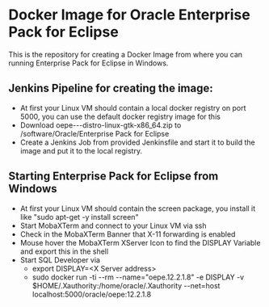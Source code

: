 # Docker Image for Oracle Enterprise Pack for Eclipse

This is the repository for creating a Docker Image from where you can running Enterprise Pack for Eclipse in Windows.

## Jenkins Pipeline for creating the image:
*   At first your Linux VM should contain a local docker registry on port 5000, you can use the default docker registry image for this
*   Download oepe-<Version>-<Eclipse-Release>-distro-linux-gtk-x86_64.zip to /software/Oracle/Enterprise Pack for Eclipse
*   Create a Jenkins Job from provided Jenkinsfile and start it to build the image and put it to the local registry.

## Starting Enterprise Pack for Eclipse from Windows
*   At first your Linux VM should contain the screen package, you install it like "sudo apt-get -y install screen"
*   Start MobaXTerm and connect to your Linux VM via ssh
*   Check in the MobaXTerm Banner that X-11 forwarding is enabled
*   Mouse hover the MobaXTerm XServer Icon to find the DISPLAY Variable and export this in the shell
*   Start SQL Developer via
    *   export DISPLAY=&lt;X Server address>
    *   sudo docker run -ti --rm --name="oepe.12.2.1.8" -e DISPLAY -v $HOME/.Xauthority:/home/oracle/.Xauthority --net=host localhost:5000/oracle/oepe:12.2.1.8
